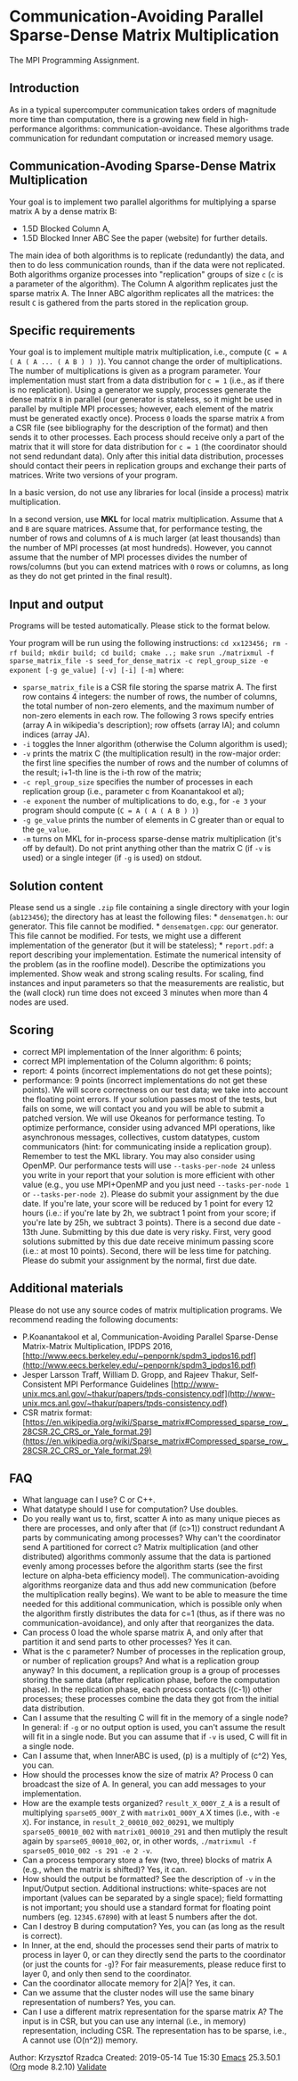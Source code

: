 # Communication-Avoiding Parallel Sparse-Dense Matrix Multiplication
The MPI Programming Assignment.

## Introduction

As in a typical supercomputer communication takes orders of magnitude more time than computation, there is a growing new field in high-performance algorithms: communication-avoidance. These algorithms trade communication for redundant computation or increased memory usage.

## Communication-Avoding Sparse-Dense Matrix Multiplication

Your goal is to implement two parallel algorithms for multiplying a sparse matrix A by a dense matrix B:
 - 1.5D Blocked Column A,
 - 1.5D Blocked Inner ABC
See the paper (website) for further details.

The main idea of both algorithms is to replicate (redundantly) the data, and then to do less communication rounds, than if the data were not replicated.
Both algorithms organize processes into "replication" groups of size `c` (`c` is a parameter of the algorithm).
The Column A algorithm replicates just the sparse matrix A. The Inner ABC algorithm replicates all the matrices: the result `C` is gathered from the parts stored in the replication group.

## Specific requirements

Your goal is to implement multiple matrix multiplication, i.e., compute (`C = A ( A ( A ... ( A B ) ) )`). You cannot change the order of multiplications.
The number of multiplications is given as a program parameter. Your implementation must start from a data distribution for `c = 1` (i.e., as if there is no replication).
Using a generator we supply, processes generate the dense matrix `B` in parallel (our generator is stateless, so it might be used in parallel by multiple MPI processes; however, each element of the matrix must be generated exactly once). Process `0` loads the sparse matrix `A` from a CSR file (see bibliography for the description of the format) and then sends it to other processes. Each process should receive only a part of the matrix that it will store for data distribution for `c = 1` (the coordinator should not send redundant data). Only after this initial data distribution, processes should contact their peers in replication groups and exchange their parts of matrices. Write two versions of your program.

In a basic version, do not use any libraries for local (inside a process) matrix multiplication.

In a second version, use **MKL** for local matrix multiplication. Assume that `A` and `B` are square matrices. Assume that, for performance testing, the number of rows and columns of `A` is much larger (at least thousands) than the number of MPI processes (at most hundreds). However, you cannot assume that the number of MPI processes divides the number of rows/columns (but you can extend matrices with `0` rows or columns, as long as they do not get printed in the final result).

## Input and output

Programs will be tested automatically. Please stick to the format below.

Your program will be run using the following instructions:
`cd xx123456; rm -rf build; mkdir build; cd build; cmake ..; make` `srun ./matrixmul -f sparse_matrix_file -s seed_for_dense_matrix -c repl_group_size -e exponent [-g ge_value] [-v] [-i] [-m]` where:
 - `sparse_matrix_file` is a CSR file storing the sparse matrix A. The first row contains 4 integers: the number of rows, the number of columns, the total number of non-zero elements, and the maximum number of non-zero elements in each row. The following 3 rows specify entries (array A in wikipedia's description); row offsets (array IA); and column indices (array JA). 
 - `-i` toggles the Inner algorithm (otherwise the Column algorithm is used); 
 - `-v` prints the matrix C (the multiplication result) in the row-major order: the first line specifies the number of rows and the number of columns of the result; i+1-th line is the i-th row of the matrix; 
 - `-c repl_group_size` specifies the number of processes in each replication group (i.e., parameter c from Koanantakool et al); 
 - `-e exponent` the number of multiplications to do, e.g., for `-e 3` your program should compute (`C = A ( A ( A B ) )`)
 - `-g ge_value` prints the number of elements in C greater than or equal to the `ge_value`. 
 - `-m` turns on MKL for in-process sparse-dense matrix multiplication (it's off by default). Do not print anything other than the matrix C (if `-v` is used) or a single integer (if `-g` is used) on stdout.

## Solution content

Please send us a single `.zip` file containing a single directory with your login (`ab123456`); the directory has at least the following files: * `densematgen.h`: our generator. This file cannot be modified. * `densematgen.cpp`: our generator. This file cannot be modified. For tests, we might use a different implementation of the generator (but it will be stateless); * `report.pdf`: a report describing your implementation. Estimate the numerical intensity of the problem (as in the roofline model). Describe the optimizations you implemented. Show weak and strong scaling results. For scaling, find instances and input parameters so that the measurements are realistic, but the (wall clock) run time does not exceed 3 minutes when more than 4 nodes are used.

## Scoring

 - correct MPI implementation of the Inner algorithm: 6 points; 
 - correct MPI implementation of the Column algorithm: 6 points; 
 - report: 4 points (incorrect implementations do not get these points); 
 - performance: 9 points (incorrect implementations do not get these points). We will score correctness on our test data; we take into account the floating point errors. If your solution passes most of the tests, but fails on some, we will contact you and you will be able to submit a patched version. We will use Okeanos for performance testing. To optimize performance, consider using advanced MPI operations, like asynchronous messages, collectives, custom datatypes, custom communicators (hint: for communicating inside a replication group). Remember to test the MKL library. You may also consider using OpenMP. Our performance tests will use `--tasks-per-node 24` unless you write in your report that your solution is more efficient with other value (e.g., you use MPI+OpenMP and you just need `--tasks-per-node 1` or `--tasks-per-node 2`). Please do submit your assignment by the due date. If you're late, your score will be reduced by 1 point for every 12 hours (i.e.: if you're late by 2h, we subtract 1 point from your score; if you're late by 25h, we subtract 3 points). There is a second due date - 13th June. Submitting by this due date is very risky. First, very good solutions submitted by this due date receive minimum passing score (i.e.: at most 10 points). Second, there will be less time for patching. Please do submit your assignment by the normal, first due date.

## Additional materials

Please do not use any source codes of matrix multiplication programs. We recommend reading the following documents: 
 - P.Koanantakool et al, Communication-Avoiding Parallel Sparse-Dense Matrix-Matrix Multiplication, IPDPS 2016, [http://www.eecs.berkeley.edu/~penpornk/spdm3_ipdps16.pdf](http://www.eecs.berkeley.edu/~penpornk/spdm3_ipdps16.pdf) 
 - Jesper Larsson Traff, William D. Gropp, and Rajeev Thakur, Self-Consistent MPI Performance Guidelines [http://www-unix.mcs.anl.gov/~thakur/papers/tpds-consistency.pdf](http://www-unix.mcs.anl.gov/~thakur/papers/tpds-consistency.pdf) 
 - CSR matrix format: [https://en.wikipedia.org/wiki/Sparse_matrix#Compressed_sparse_row_.28CSR.2C_CRS_or_Yale_format.29](https://en.wikipedia.org/wiki/Sparse_matrix#Compressed_sparse_row_.28CSR.2C_CRS_or_Yale_format.29) 

## FAQ

 - What language can I use? C or C++.
 - What datatype should I use for computation? Use doubles.
 - Do you really want us to, first, scatter A into as many unique pieces as there are processes, and only after that (if (c>1)) construct redundant A parts by communicating among processes? Why can't the coordinator send A partitioned for correct c? Matrix multiplication (and other distributed) algorithms commonly assume that the data is partioned evenly among processes before the algorithm starts (see the first lecture on alpha-beta efficiency model). The communication-avoiding algorithms reorganize data and thus add new communication (before the multiplication really begins). We want to be able to measure the time needed for this additional communication, which is possible only when the algorithm firstly distributes the data for c=1 (thus, as if there was no communication-avoidance), and only after that reorganizes the data.
 - Can process 0 load the whole sparse matrix A, and only after that partition it and send parts to other processes? Yes it can.
 - What is the c parameter? Number of processes in the replication group, or number of replication groups? And what is a replication group anyway? In this document, a replication group is a group of processes storing the same data (after replication phase, before the computation phase). In the replication phase, each process contacts ((c-1)) other processes; these processes combine the data they got from the initial data distribution.
 - Can I assume that the resulting C will fit in the memory of a single node? In general: if `-g` or no output option is used, you can't assume the result will fit in a single node. But you can assume that if `-v` is used, C will fit in a single node.
 - Can I assume that, when InnerABC is used, (p) is a multiply of (c^2) Yes, you can.
 - How should the processes know the size of matrix A? Process 0 can broadcast the size of A. In general, you can add messages to your implementation.
 - How are the example tests organized? `result_X_000Y_Z_A` is a result of multiplying `sparse05_000Y_Z` with `matrix01_000Y_A` X times (i.e., with `-e X`). For instance, in `result_2_00010_002_00291`, we multiply `sparse05_00010_002` with `matrix01_00010_291` and then mutliply the result again by `sparse05_00010_002`, or, in other words, `./matrixmul -f sparse05_0010_002 -s 291 -e 2 -v`.
 - Can a process temporary store a few (two, three) blocks of matrix A (e.g., when the matrix is shifted)? Yes, it can.
 - How should the output be formatted? See the description of `-v` in the Input/Output section. Additional instructions: white-spaces are not important (values can be separated by a single space); field formatting is not important; you should use a standard format for floating point numbers (eg. `12345.67890`) with at least 5 numbers after the dot.
 - Can I destroy B during computation? Yes, you can (as long as the result is correct).
 - In Inner, at the end, should the processes send their parts of matrix to process in layer 0, or can they directly send the parts to the coordinator (or just the counts for `-g`)? For fair measurements, please reduce first to layer 0, and only then send to the coordinator.
 - Can the coordinator allocate memory for 2|A|? Yes, it can.
 - Can we assume that the cluster nodes will use the same binary representation of numbers? Yes, you can. 
 - Can I use a different matrix representation for the sparse matrix A? The input is in CSR, but you can use any internal (i.e., in memory) representation, including CSR. The representation has to be sparse, i.e., A cannot use (O(n^2)) memory.

Author: Krzysztof Rzadca Created: 2019-05-14 Tue 15:30 [Emacs](http://www.gnu.org/software/emacs/) 25.3.50.1 ([Org](http://orgmode.org) mode 8.2.10) [Validate](http://validator.w3.org/check?uri=referer)
